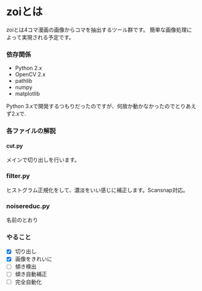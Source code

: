 # zoiとは
zoiとは4コマ漫画の画像からコマを抽出するツール群です。
簡単な画像処理によって実現される予定です。

### 依存関係
* Python 2.x
* OpenCV 2.x
* pathlib
* numpy
* matplotlib

Python 3.xで開発するつもりだったのですが、何故か動かなかったのでとりあえず2.xで.

### 各ファイルの解説
#### cut.py
メインで切り出しを行います。  

### filter.py
ヒストグラム正規化をして、濃淡をいい感じに補正します。Scansnap対応。

### noisereduc.py
名前のとおり

### やること
- [x] 切り出し
- [x] 画像をきれいに
- [ ] 傾き検出
- [ ] 傾き自動補正
- [ ] 完全自動化
